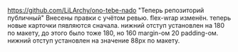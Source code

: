 https://github.com/LiLArchy/ono-tebe-nado
"Теперь репозиторий публичный"
Внесены правки с учётом ревью.
flex-wrap изменён. теперь новые карточки пявляются сначала.
нижний отступ установлен на 180 по макету, до этого было тоже 180, но 160 margin-oм 20 padding-ом.
нижний отступ установлен на значение 88px по макету.
